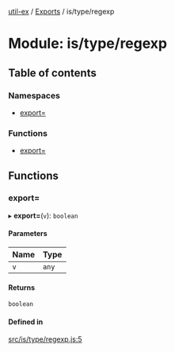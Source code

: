 [util-ex](../README.md) / [Exports](../modules.md) / is/type/regexp

# Module: is/type/regexp

## Table of contents

### Namespaces

- [export&#x3D;](is_type_regexp.export_.md)

### Functions

- [export&#x3D;](is_type_regexp.md#export&#x3D;)

## Functions

### export&#x3D;

▸ **export=**(`v`): `boolean`

#### Parameters

| Name | Type |
| :------ | :------ |
| `v` | `any` |

#### Returns

`boolean`

#### Defined in

[src/is/type/regexp.js:5](https://github.com/snowyu/util-ex.js/blob/10dfb41/src/is/type/regexp.js#L5)
